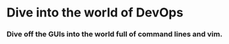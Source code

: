 # Dive into the world of DevOps

### Dive off the GUIs into the world full of command lines and vim.
